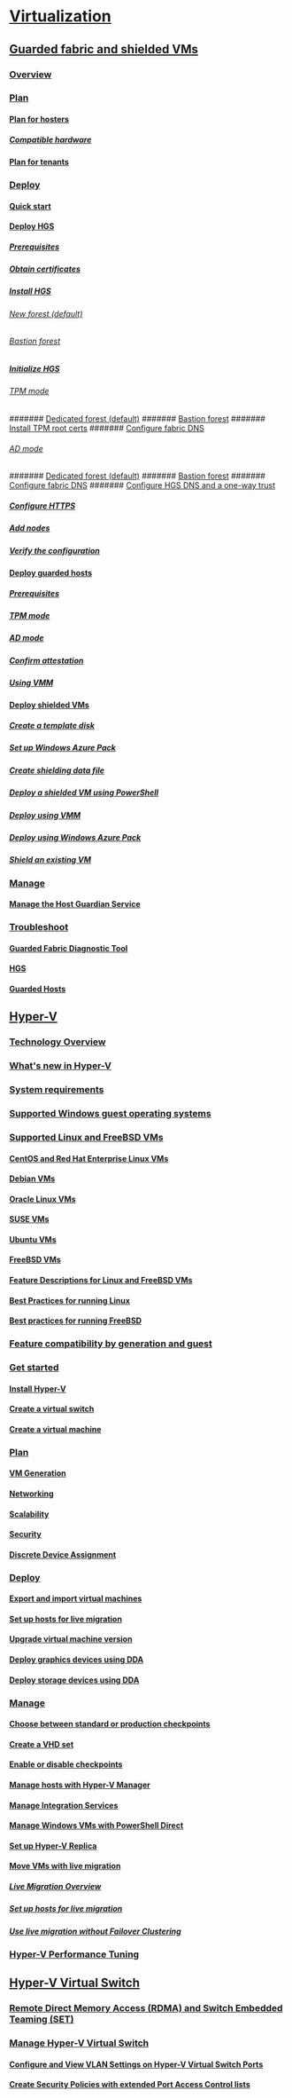 # [Virtualization](virtualization.md)

## [Guarded fabric and shielded VMs](guarded-fabric-shielded-vm/guarded-fabric-and-shielded-vms-top-node.md)
### [Overview](guarded-fabric-shielded-vm/guarded-fabric-and-shielded-vms.md)
### [Plan](guarded-fabric-shielded-vm/guarded-fabric-plan-overview.md)
#### [Plan for hosters](guarded-fabric-shielded-vm/guarded-fabric-planning-for-hosters.md)
##### [Compatible hardware](guarded-fabric-shielded-vm/guarded-fabric-compatible-hardware-with-virtualization-based-protection-of-code-integrity.md)
#### [Plan for tenants](guarded-fabric-shielded-vm/guarded-fabric-shielded-vm-planning-for-tenants.md)
### [Deploy](guarded-fabric-shielded-vm/guarded-fabric-deploying-hgs-overview.md)
#### [Quick start](guarded-fabric-shielded-vm/guarded-fabric-deployment-overview.md)
#### [Deploy HGS](guarded-fabric-shielded-vm/guarded-fabric-setting-up-the-host-guardian-service-hgs.md)
##### [Prerequisites](guarded-fabric-shielded-vm/guarded-fabric-prepare-for-hgs.md)
##### [Obtain certificates](guarded-fabric-shielded-vm/guarded-fabric-obtain-certs.md) 
##### [Install HGS](guarded-fabric-shielded-vm/guarded-fabric-choose-where-to-install-hgs.md)
###### [New forest (default)](guarded-fabric-shielded-vm/guarded-fabric-install-hgs-default.md)
###### [Bastion forest](guarded-fabric-shielded-vm/guarded-fabric-install-hgs-in-a-bastion-forest.md)
##### [Initialize HGS](guarded-fabric-shielded-vm/guarded-fabric-initialize-hgs.md)
###### [TPM mode](guarded-fabric-shielded-vm/guarded-fabric-initialize-hgs-tpm-mode.md)
####### [Dedicated forest (default)](guarded-fabric-shielded-vm/guarded-fabric-initialize-hgs-tpm-mode-default.md)
####### [Bastion forest](guarded-fabric-shielded-vm/guarded-fabric-initialize-hgs-tpm-mode-bastion.md)
####### [Install TPM root certs](guarded-fabric-shielded-vm/guarded-fabric-install-trusted-tpm-root-certificates.md)
####### [Configure fabric DNS](guarded-fabric-shielded-vm/guarded-fabric-configuring-fabric-dns-tpm.md)
###### [AD mode](guarded-fabric-shielded-vm/guarded-fabric-initialize-hgs-ad-mode.md)
####### [Dedicated forest (default)](guarded-fabric-shielded-vm/guarded-fabric-initialize-hgs-ad-mode-default.md)
####### [Bastion forest](guarded-fabric-shielded-vm/guarded-fabric-initialize-hgs-ad-mode-bastion.md)
####### [Configure fabric DNS](guarded-fabric-shielded-vm/guarded-fabric-configuring-fabric-dns-ad.md)
####### [Configure HGS DNS and a one-way trust](guarded-fabric-shielded-vm/guarded-fabric-configure-dns-forwarding-and-trust.md)
##### [Configure HTTPS](guarded-fabric-shielded-vm/guarded-fabric-configure-hgs-https.md)
##### [Add nodes](guarded-fabric-shielded-vm/guarded-fabric-configure-additional-hgs-nodes.md)
##### [Verify the configuration](guarded-fabric-shielded-vm/guarded-fabric-verify-hgs-configuration.md)
#### [Deploy guarded hosts](guarded-fabric-shielded-vm/guarded-fabric-configure-hgs-with-authorized-hyper-v-hosts.md)
##### [Prerequisites](guarded-fabric-shielded-vm/guarded-fabric-guarded-host-prerequisites.md)
##### [TPM mode](guarded-fabric-shielded-vm/guarded-fabric-tpm-trusted-attestation-capturing-hardware.md)
##### [AD mode](guarded-fabric-shielded-vm/guarded-fabric-admin-trusted-attestation-creating-a-security-group.md)
##### [Confirm attestation](guarded-fabric-shielded-vm/guarded-fabric-confirm-hosts-can-attest-successfully.md)
##### [Using VMM](https://docs.microsoft.com/en-us/system-center/vmm/guarded-deploy-host?toc=/windows-server/virtualization/toc.json)
#### [Deploy shielded VMs](guarded-fabric-shielded-vm/guarded-fabric-configuration-scenarios-for-shielded-vms-overview.md)
##### [Create a template disk](guarded-fabric-shielded-vm/guarded-fabric-create-a-shielded-vm-template.md)
##### [Set up Windows Azure Pack](guarded-fabric-shielded-vm/guarded-fabric-hoster-sets-up-windows-azure-pack.md)
##### [Create shielding data file](guarded-fabric-shielded-vm/guarded-fabric-tenant-creates-shielding-data.md)
##### [Deploy a shielded VM using PowerShell](guarded-fabric-shielded-vm/guarded-fabric-create-a-shielded-vm-using-powershell.md)
##### [Deploy using VMM](guarded-fabric-shielded-vm/guarded-fabric-tenant-deploys-shielded-vm-using-vmm.md)
##### [Deploy using Windows Azure Pack](guarded-fabric-shielded-vm/guarded-fabric-shielded-vm-windows-azure-pack.md)
##### [Shield an existing VM](guarded-fabric-shielded-vm/guarded-fabric-vm-shielding-helper-vhd.md)
### [Manage](guarded-fabric-shielded-vm/guarded-fabric-manage-overview.md)
#### [Manage the Host Guardian Service](guarded-fabric-shielded-vm/guarded-fabric-manage-hgs.md)
### [Troubleshoot](guarded-fabric-shielded-vm/guarded-fabric-troubleshoot-overview.md)
#### [Guarded Fabric Diagnostic Tool](guarded-fabric-shielded-vm/guarded-fabric-troubleshoot-diagnostics.md)
#### [HGS](guarded-fabric-shielded-vm/guarded-fabric-troubleshoot-hgs.md)
#### [Guarded Hosts](guarded-fabric-shielded-vm/guarded-fabric-troubleshoot-hosts.md)

## [Hyper-V](hyper-v/Hyper-V-on-Windows-Server.md)
### [Technology Overview](hyper-v/Hyper-V-Technology-Overview.md)
### [What's new in Hyper-V](hyper-v/What-s-new-in-Hyper-V-on-Windows.md)
### [System requirements](hyper-v/System-requirements-for-Hyper-V-on-Windows.md)
### [Supported Windows guest operating systems](hyper-v/Supported-Windows-guest-operating-systems-for-Hyper-V-on-Windows.md)
### [Supported Linux and FreeBSD VMs](hyper-v/Supported-Linux-and-FreeBSD-virtual-machines-for-Hyper-V-on-Windows.md)
#### [CentOS and Red Hat Enterprise Linux VMs](hyper-v/Supported-CentOS-and-Red-Hat-Enterprise-Linux-virtual-machines-on-Hyper-V.md)
#### [Debian VMs](hyper-v/Supported-Debian-virtual-machines-on-Hyper-V.md)
#### [Oracle Linux VMs](hyper-v/Supported-Oracle-Linux-virtual-machines-on-Hyper-V.md)
#### [SUSE VMs](hyper-v/Supported-SUSE-virtual-machines-on-Hyper-V.md)
#### [Ubuntu VMs](hyper-v/Supported-Ubuntu-virtual-machines-on-Hyper-V.md)
#### [FreeBSD VMs](hyper-v/Supported-FreeBSD-virtual-machines-on-Hyper-V.md)
#### [Feature Descriptions for Linux and FreeBSD VMs](hyper-v/Feature-Descriptions-for-Linux-and-FreeBSD-virtual-machines-on-Hyper-V.md)
#### [Best Practices for running Linux](hyper-v/Best-Practices-for-running-Linux-on-Hyper-V.md)
#### [Best practices for running FreeBSD](hyper-v/Best-practices-for-running-FreeBSD-on-Hyper-V.md)
### [Feature compatibility by generation and guest](hyper-v/Hyper-V-feature-compatibility-by-generation-and-guest.md)
### [Get started](hyper-v/get-started/Get-started-with-Hyper-V-on-Windows.md)
#### [Install Hyper-V](hyper-v/get-started/Install-the-Hyper-V-role-on-Windows-Server.md)
#### [Create a virtual switch](hyper-v/get-started/create-a-virtual-switch-for-Hyper-V-virtual-machines.md)
#### [Create a virtual machine](hyper-v/get-started/create-a-virtual-machine-in-Hyper-V.md)
### [Plan](hyper-v/plan/Plan-Hyper-V-on-Windows-Server.md)
#### [VM Generation](hyper-v/plan/Should-I-create-a-generation-1-or-2-virtual-machine-in-Hyper-V.md)
#### [Networking](hyper-v/plan/plan-hyper-v-networking-in-windows-server.md)
#### [Scalability](hyper-v/plan/plan-hyper-v-scalability-in-windows-server.md)
#### [Security](hyper-v/plan/plan-hyper-v-security-in-windows-server.md)
#### [Discrete Device Assignment](hyper-v/plan/plan-for-deploying-devices-using-discrete-device-assignment.md)
### [Deploy](hyper-v/deploy/Deploy-Hyper-V-on-Windows-Server.md)
#### [Export and import virtual machines](hyper-v/deploy/Export-and-import-virtual-machines.md)
#### [Set up hosts for live migration](hyper-v/deploy/Set-up-hosts-for-live-migration-without-Failover-Clustering.md)
#### [Upgrade virtual machine version](hyper-v/deploy/Upgrade-virtual-machine-version-in-Hyper-V-on-Windows-or-Windows-Server.md)
#### [Deploy graphics devices using DDA](hyper-v/deploy/deploying-graphics-devices-using-dda.md)
#### [Deploy storage devices using DDA](hyper-v/deploy/deploying-storage-devices-using-dda.md)
### [Manage](hyper-v/manage/Manage-Hyper-V-on-Windows-Server.md)
#### [Choose between standard or production checkpoints](hyper-v/manage/Choose-between-standard-or-production-checkpoints-in-Hyper-V.md)
#### [Create a VHD set](hyper-v/manage/Create-VHDSet-file.md)
#### [Enable or disable checkpoints](hyper-v/manage/Enable-or-disable-checkpoints-in-Hyper-V.md)
#### [Manage hosts with Hyper-V Manager](hyper-v/manage/Remotely-manage-Hyper-V-hosts.md)
#### [Manage Integration Services](hyper-v/manage/Manage-Hyper-V-integration-services.md)
#### [Manage Windows VMs with PowerShell Direct](hyper-v/manage/Manage-Windows-virtual-machines-with-powershell-direct.md)
#### [Set up Hyper-V Replica](hyper-v/manage/Set-up-Hyper-V-Replica.md) 
#### [Move VMs with live migration](hyper-v/manage/Live-migration-overview.md) 
##### [Live Migration Overview](hyper-v/manage/Live-migration-overview.md) 
##### [Set up hosts for live migration](hyper-v/deploy/Set-up-hosts-for-live-migration-without-Failover-Clustering.md) 
##### [Use live migration without Failover Clustering](hyper-v/manage/Use-live-migration-without-Failover-Clustering-to-move-a-virtual-machine.md) 
### [Hyper-V Performance Tuning](../administration/performance-tuning/role/hyper-v-server/index.md)
## [Hyper-V Virtual Switch](hyper-v-virtual-switch/Hyper-V-Virtual-Switch.md)
### [Remote Direct Memory Access (RDMA) and Switch Embedded Teaming (SET)](hyper-v-virtual-switch/rdMA-and-Switch-Embedded-Teaming.md)
### [Manage Hyper-V Virtual Switch](hyper-v-virtual-switch/Manage-Hyper-V-Virtual-Switch.md)
#### [Configure and View VLAN Settings on Hyper-V Virtual Switch Ports](hyper-v-virtual-switch/Configure-and-View-VLAN-Settings-on-Hyper-V-Virtual-Switch-Ports.md)
#### [Create Security Policies with extended Port Access Control lists](hyper-v-virtual-switch/create-Security-Policies-with-extended-Port-Access-Control-lists.md)
